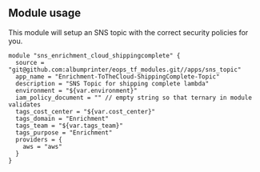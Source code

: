 ## Module usage
This module will setup an SNS topic with the correct security policies for you.
````hcl-terraform
module "sns_enrichment_cloud_shippingcomplete" {
  source = "git@github.com:albumprinter/eops_tf_modules.git//apps/sns_topic"
  app_name = "Enrichment-ToTheCloud-ShippingComplete-Topic"
  description = "SNS Topic for shipping complete lambda"
  environment = "${var.environment}"
  iam_policy_document = "" // empty string so that ternary in module validates
  tags_cost_center = "${var.cost_center}"
  tags_domain = "Enrichment"
  tags_team = "${var.tags_team}"
  tags_purpose = "Enrichment"
  providers = {
    aws = "aws"
  }
}
````